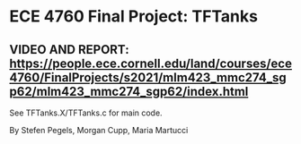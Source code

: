 # ECE 4760 Final Project: TFTanks
## VIDEO AND REPORT: https://people.ece.cornell.edu/land/courses/ece4760/FinalProjects/s2021/mlm423_mmc274_sgp62/mlm423_mmc274_sgp62/index.html
See TFTanks.X/TFTanks.c for main code.

By Stefen Pegels, Morgan Cupp, Maria Martucci
